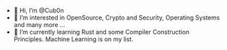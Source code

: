 - 👋 Hi, I’m @Cub0n
- 👀 I’m interested in OpenSource, Crypto and Security, Operating Systems and many more ...
- 🌱 I’m currently learning Rust and some Compiler Construction Principles. Machine Learning is on my list.

<!---
Cub0n/Cub0n is a ✨ special ✨ repository because its `README.md` (this file) appears on your GitHub profile.
You can click the Preview link to take a look at your changes.
--->
